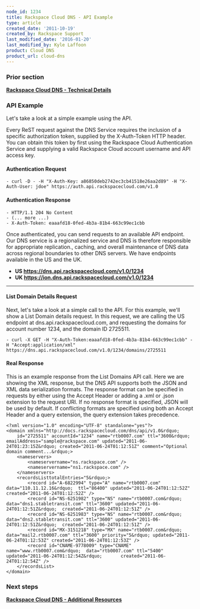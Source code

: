 ```yaml
---
node_id: 1234
title: Rackspace Cloud DNS - API Example
type: article
created_date: '2011-10-19'
created_by: Rackspace Support
last_modified_date: '2016-01-20'
last_modified_by: Kyle Laffoon
product: Cloud DNS
product_url: cloud-dns
---
```


### Prior section

**[Rackspace Cloud DNS - Technical
Details](/how-to/rackspace-cloud-dns-technical-details)**

### API Example

Let's take a look at a simple example using the API.

Every ReST request against the DNS Service requires the inclusion of a
specific authorization token, supplied by the X-Auth-Token HTTP header.
You can obtain this token by first using the Rackspace Cloud
Authentication Service and supplying a valid Rackspace Cloud account
username and API access key.



#### Authentication Request



    - curl -D - -H "X-Auth-Key: a86850deb2742ec3cb41518e26aa2d89" -H "X-Auth-User: jdoe" https://auth.api.rackspacecloud.com/v1.0

####

#### Authentication Response



    - HTTP/1.1 204 No Content
    - (... more ...)
    - X-Auth-Token: eaaafd18-0fed-4b3a-81b4-663c99ec1cbb



Once authenticated, you can send requests to an available API endpoint.
Our DNS service is a regionalized service and DNS is therefore
responsible for appropriate replication., caching, and overall
maintenance of DNS data across regional boundaries to other DNS servers.
We have endpoints available in the US and the UK.

-   **US https://dns.api.rackspacecloud.com/v1.0/1234**
-   **UK https://ion.dns.api.rackspacecloud.com/v1.0/1234**

** **

#### List Domain Details Request

Next, let's take a look at a simple call to the API. For this example,
we'll show a List Domain details request. In this request, we are
calling the US endpoint at dns.api.rackspacecloud.com, and requesting
the domains for account number 1234, and the domain ID 2725511.



    - curl -X GET -H "X-Auth-Token:eaaafd18-0fed-4b3a-81b4-663c99ec1cbb" -H "Accept:application/xml" https://dns.api.rackspacecloud.com/v1.0/1234/domains/2725511

####

#### Real Response

This is an example response from the List Domains API call. Here we are
showing the XML response, but the DNS API supports both the JSON and XML
data serialization formats. The response format can be specified in
requests by either using the Accept Header or adding a .xml or .json
extension to the request URI. If no response format is specified, JSON
will be used by default. If conflicting formats are specified using both
an Accept Header and a query extension, the query extension takes
precedence.



    <?xml version="1.0" encoding="UTF-8" standalone="yes"?>
    <domain xmlns="http://docs.rackspacecloud.com/dns/api/v1.0&rdquo;
        id="2725511" accountId="1234" name="rtb0007.com" ttl="3600&rdquo; emailAddress="sample@rackspace.com" updated="2011-06-24T01:23:15Z&rdquo; created="2011-06-24T01:12:51Z" comment="Optional domain comment...&rdquo;>
        <nameservers>
            <nameservername="ns.rackspace.com" />
            <nameservername="ns1.rackspace.com" />
        </nameservers>
        <recordsListtotalEntries="5&rdquo;>
            <record id="A-6822994" type="A" name="rtb0007.com" data="110.11.12.16&rdquo;  ttl="86400" updated="2011-06-24T01:12:52Z" created="2011-06-24T01:12:52Z" />
            <record id="NS-6251982" type="NS" name="rtb0007.com&rdquo; data="dns1.stabletransit.com" ttl="3600" updated="2011-06-24T01:12:51Z&rdquo;  created="2011-06-24T01:12:51Z" />
            <record id="NS-6251983" type="NS" name="rtb0007.com&rdquo; data="dns2.stabletransit.com" ttl="3600" updated="2011-06-24T01:12:51Z&rdquo;  created="2011-06-24T01:12:51Z" />
            <record id="MX-3151218" type="MX" name="rtb0007.com&rdquo;  data="mail2.rtb0007.com" ttl="3600" priority="5&rdquo; updated="2011-06-24T01:12:53Z" created="2011-06-24T01:12:53Z" />
            <record id="CNAME-9778009" type="CNAME" name="www.rtb0007.com&rdquo;  data="rtb0007.com" ttl="5400" updated="2011-06-24T01:12:54Z&rdquo;       created="2011-06-24T01:12:54Z" />
        </recordsList>
    </domain>

### Next steps

[**Rackspace Cloud DNS - Additional
Resources**](/how-to/rackspace-cloud-dns-additional-resources)

